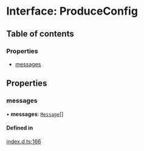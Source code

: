 # Interface: ProduceConfig

## Table of contents

### Properties

- [messages](ProduceConfig.md#messages)

## Properties

### messages

• **messages**: [`Message`](Message.md)[]

#### Defined in

[index.d.ts:166](https://github.com/mostafa/xk6-kafka/blob/main/api-docs/index.d.ts#L166)

